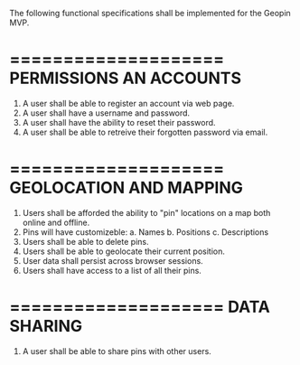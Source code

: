 The following functional specifications shall be implemented for the Geopin MVP.

====================
PERMISSIONS AN ACCOUNTS
====================

1. A user shall be able to register an account via web page.
2. A user shall have a username and password.
3. A user shall have the ability to reset their password.
4. A user shall be able to retreive their forgotten password via email.


====================
GEOLOCATION AND MAPPING
====================

1. Users shall be afforded the ability to "pin" locations on a map both online and offline.
2. Pins will have customizeble:
	a. Names
	b. Positions
	c. Descriptions
2. Users shall be able to delete pins.
3. Users shall be able to geolocate their current position.
4. User data shall persist across browser sessions.
5. Users shall have access to a list of all their pins.


====================
DATA SHARING
====================

1. A user shall be able to share pins with other users.